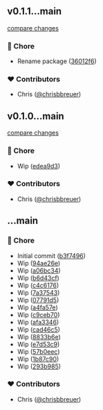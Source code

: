 
## v0.1.1...main

[compare changes](https://github.com/stacksjs/httx/compare/v0.1.1...main)

### 🏡 Chore

- Rename package ([36012f6](https://github.com/stacksjs/httx/commit/36012f6))

### ❤️ Contributors

- Chris ([@chrisbbreuer](http://github.com/chrisbbreuer))

## v0.1.0...main

[compare changes](https://github.com/stacksjs/httx/compare/v0.1.0...main)

### 🏡 Chore

- Wip ([edea9d3](https://github.com/stacksjs/httx/commit/edea9d3))

### ❤️ Contributors

- Chris ([@chrisbbreuer](http://github.com/chrisbbreuer))

## ...main


### 🏡 Chore

- Initial commit ([b3f7496](https://github.com/stacksjs/httx/commit/b3f7496))
- Wip ([94ae26e](https://github.com/stacksjs/httx/commit/94ae26e))
- Wip ([a06bc34](https://github.com/stacksjs/httx/commit/a06bc34))
- Wip ([b6d43cf](https://github.com/stacksjs/httx/commit/b6d43cf))
- Wip ([c4c6176](https://github.com/stacksjs/httx/commit/c4c6176))
- Wip ([7a37543](https://github.com/stacksjs/httx/commit/7a37543))
- Wip ([07791d5](https://github.com/stacksjs/httx/commit/07791d5))
- Wip ([a4fa57e](https://github.com/stacksjs/httx/commit/a4fa57e))
- Wip ([c9ceb70](https://github.com/stacksjs/httx/commit/c9ceb70))
- Wip ([afa3346](https://github.com/stacksjs/httx/commit/afa3346))
- Wip ([cad46c5](https://github.com/stacksjs/httx/commit/cad46c5))
- Wip ([8833b6e](https://github.com/stacksjs/httx/commit/8833b6e))
- Wip ([e7d53c9](https://github.com/stacksjs/httx/commit/e7d53c9))
- Wip ([57b0eec](https://github.com/stacksjs/httx/commit/57b0eec))
- Wip ([1b87c90](https://github.com/stacksjs/httx/commit/1b87c90))
- Wip ([293b985](https://github.com/stacksjs/httx/commit/293b985))

### ❤️ Contributors

- Chris ([@chrisbbreuer](http://github.com/chrisbbreuer))

